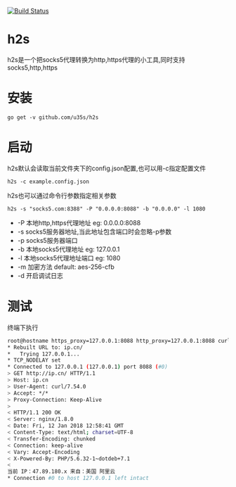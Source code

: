 [![Build Status](https://travis-ci.org/u35s/h2s.svg?branch=master)](https://travis-ci.org/u35s/h2s)


# h2s
h2s是一个把socks5代理转换为http,https代理的小工具,同时支持socks5,http,https

# 安装
```golang
go get -v github.com/u35s/h2s
```

# 启动
h2s默认会读取当前文件夹下的config.json配置,也可以用-c指定配置文件

```
h2s -c example.config.json
```

h2s也可以通过命令行参数指定相关参数

```
h2s -s "socks5.com:8388" -P "0.0.0.0:8088" -b "0.0.0.0" -l 1080 
```

* -P 本地http,https代理地址 eg: 0.0.0.0:8088
* -s socks5服务器地址,当此地址包含端口时会忽略-p参数
* -p socks5服务器端口
* -b 本地socks5代理地址 eg: 127.0.0.1
* -l 本地socks5代理地址端口 eg: 1080
* -m 加密方法 default: aes-256-cfb
* -d 开启调试日志

# 测试
终端下执行

```bash
root@hostname https_proxy=127.0.0.1:8088 http_proxy=127.0.0.1:8088 curl -v ip.cn
* Rebuilt URL to: ip.cn/
*   Trying 127.0.0.1...
* TCP_NODELAY set
* Connected to 127.0.0.1 (127.0.0.1) port 8088 (#0)
> GET http://ip.cn/ HTTP/1.1
> Host: ip.cn
> User-Agent: curl/7.54.0
> Accept: */*
> Proxy-Connection: Keep-Alive
>
< HTTP/1.1 200 OK
< Server: nginx/1.8.0
< Date: Fri, 12 Jan 2018 12:58:41 GMT
< Content-Type: text/html; charset=UTF-8
< Transfer-Encoding: chunked
< Connection: keep-alive
< Vary: Accept-Encoding
< X-Powered-By: PHP/5.6.32-1~dotdeb+7.1
<
当前 IP：47.89.180.x 来自：美国 阿里云
* Connection #0 to host 127.0.0.1 left intact
``` 